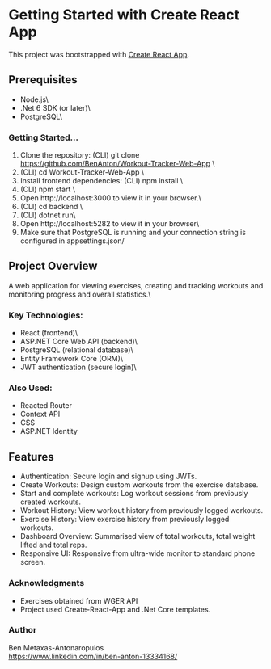 # Getting Started with Create React App

This project was bootstrapped with [Create React App](https://github.com/facebook/create-react-app).

## Prerequisites

* Node.js\
* .Net 6 SDK (or later)\
* PostgreSQL\

### Getting Started...

1. Clone the repository:  (CLI) git clone https://github.com/BenAnton/Workout-Tracker-Web-App \
2. (CLI) cd Workout-Tracker-Web-App \
3. Install frontend dependencies:  (CLI) npm install \
4. (CLI) npm start \
5. Open http://localhost:3000 to view it in your browser.\
6. (CLI) cd backend \
7. (CLI) dotnet run\
8. Open http://localhost:5282 to view it in your browser\
9. Make sure that PostgreSQL is running and your connection string is configured in appsettings.json/

## Project Overview

A web application for viewing exercises, creating and tracking workouts and monitoring progress and overall statistics.\

### Key Technologies:

* React (frontend)\
* ASP.NET Core Web API (backend)\
* PostgreSQL (relational database)\
* Entity Framework Core (ORM)\
* JWT authentication (secure login)\

### Also Used:

* Reacted Router
* Context API
* CSS
* ASP.NET Identity

## Features

* Authentication: Secure login and signup using JWTs.
* Create Workouts: Design custom workouts from the exercise database.
* Start and complete workouts: Log workout sessions from previously created workouts.
* Workout History: View workout history from previously logged workouts.
* Exercise History: View exercise history from previously logged workouts.
* Dashboard Overview: Summarised view of total workouts, total weight lifted and total reps.
* Responsive UI: Responsive from ultra-wide monitor to standard phone screen.

### Acknowledgments

* Exercises obtained from WGER API
* Project used Create-React-App and .Net Core templates.

### Author

Ben Metaxas-Antonaropulos\
https://www.linkedin.com/in/ben-anton-13334168/